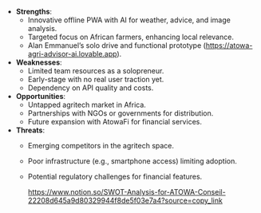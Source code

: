 - **Strengths**:
  - Innovative offline PWA with AI for weather, advice, and image analysis.
  - Targeted focus on African farmers, enhancing local relevance.
  - Alan Emmanuel’s solo drive and functional prototype (https://atowa-agri-advisor-ai.lovable.app).
- **Weaknesses**:
  - Limited team resources as a solopreneur.
  - Early-stage with no real user traction yet.
  - Dependency on API quality and costs.
- **Opportunities**:
  - Untapped agritech market in Africa.
  - Partnerships with NGOs or governments for distribution.
  - Future expansion with AtowaFi for financial services.
- **Threats**:
  - Emerging competitors in the agritech space.
  - Poor infrastructure (e.g., smartphone access) limiting adoption.
  - Potential regulatory challenges for financial features.
 
    https://www.notion.so/SWOT-Analysis-for-ATOWA-Conseil-22208d645a9d80329944f8de5f03e7a4?source=copy_link
